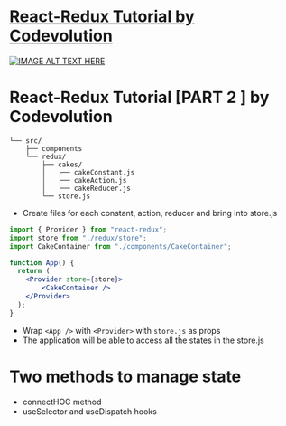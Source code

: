 # [React-Redux Tutorial by Codevolution](https://www.youtube.com/playlist?list=PLC3y8-rFHvwheJHvseC3I0HuYI2f46oAK) 


[![IMAGE ALT TEXT HERE](https://img.youtube.com/vi/9boMnm5X9ak/0.jpg)](https://www.youtube.com/playlist?list=PLC3y8-rFHvwheJHvseC3I0HuYI2f46oAK)

# React-Redux Tutorial [PART 2 ] by Codevolution

```
└── src/
    ├── components
    └── redux/
        ├── cakes/
        │   ├── cakeConstant.js
        │   ├── cakeAction.js
        │   └── cakeReducer.js
        └── store.js
```

- Create files for each constant, action, reducer and bring into store.js

```jsx
import { Provider } from "react-redux";
import store from "./redux/store";
import CakeContainer from "./components/CakeContainer";

function App() {
  return (
    <Provider store={store}>
        <CakeContainer />
    </Provider>
  );
}

```

- Wrap `<App />` with `<Provider>` with `store.js` as props
- The application will be able to access all the states in the store.js

# Two methods to manage state

- connectHOC method 
- useSelector and useDispatch hooks


